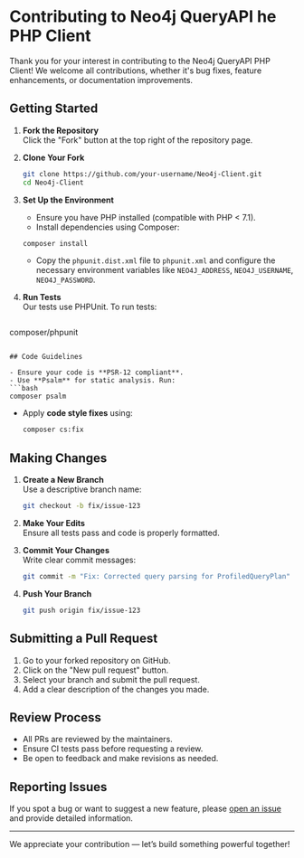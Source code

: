 # Contributing to Neo4j QueryAPI he PHP Client

Thank you for your interest in contributing to the Neo4j QueryAPI PHP Client! We welcome all contributions, whether it's bug fixes, feature enhancements, or documentation improvements.

## Getting Started

1. **Fork the Repository**\
   Click the "Fork" button at the top right of the repository page.

2. **Clone Your Fork**

   ```bash
   git clone https://github.com/your-username/Neo4j-Client.git
   cd Neo4j-Client
   ```

3. **Set Up the Environment**

    - Ensure you have PHP installed (compatible with PHP < 7.1).
    - Install dependencies using Composer:

   ```bash
   composer install
   ```

    - Copy the `phpunit.dist.xml` file to `phpunit.xml` and configure the necessary environment variables like `NEO4J_ADDRESS`, `NEO4J_USERNAME`, `NEO4J_PASSWORD`.
   


4. **Run Tests**\
   Our tests use PHPUnit. To run tests:

   ```bash
  composer/phpunit
   ```

## Code Guidelines

- Ensure your code is **PSR-12 compliant**.
- Use **Psalm** for static analysis. Run:
  ```bash
  composer psalm
  ```
- Apply **code style fixes** using:
  ```bash
  composer cs:fix
  ```

## Making Changes

1. **Create a New Branch**\
   Use a descriptive branch name:

   ```bash
   git checkout -b fix/issue-123
   ```

2. **Make Your Edits**\
   Ensure all tests pass and code is properly formatted.

3. **Commit Your Changes**\
   Write clear commit messages:

   ```bash
   git commit -m "Fix: Corrected query parsing for ProfiledQueryPlan"
   ```

4. **Push Your Branch**

   ```bash
   git push origin fix/issue-123
   ```

## Submitting a Pull Request

1. Go to your forked repository on GitHub.
2. Click on the "New pull request" button.
3. Select your branch and submit the pull request.
4. Add a clear description of the changes you made.

## Review Process

- All PRs are reviewed by the maintainers.
- Ensure CI tests pass before requesting a review.
- Be open to feedback and make revisions as needed.

## Reporting Issues

If you spot a bug or want to suggest a new feature, please [open an issue](https://github.com/NagelsIT/Neo4j-Client/issues) and provide detailed information.

---

We appreciate your contribution — let’s build something powerful together!

